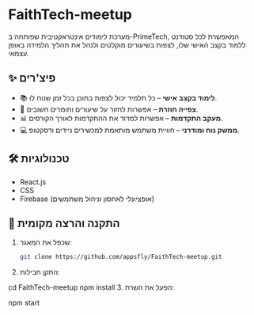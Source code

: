 # FaithTech-meetup

מערכת לימודים אינטראקטיבית שפותחה ב-PrimeTech, המאפשרת לכל סטודנט ללמוד בקצב האישי שלו, לצפות בשיעורים מוקלטים ולנהל את תהליך הלמידה באופן עצמאי.

## ✨ פיצ'רים
- 📚 **לימוד בקצב אישי** – כל תלמיד יכול לצפות בתוכן בכל זמן שנוח לו.  
- 🎥 **צפייה חוזרת** – אפשרות לחזור על שיעורים וחומרים חשובים.  
- 📊 **מעקב התקדמות** – אפשרות למדוד את ההתקדמות לאורך הקורסים.  
- 💻 **ממשק נוח ומודרני** – חוויית משתמש מותאמת למכשירים ניידים ודסקטופ.  

## 🛠️ טכנולוגיות
- React.js  
- CSS  
- Firebase (אופציונלי לאחסון וניהול משתמשים)  

## 🚀 התקנה והרצה מקומית

1. שכפל את המאגר:
   ```bash
   git clone https://github.com/appsfly/FaithTech-meetup.git

2. התקן חבילות:

cd FaithTech-meetup
npm install
3. הפעל את השרת:


npm start
